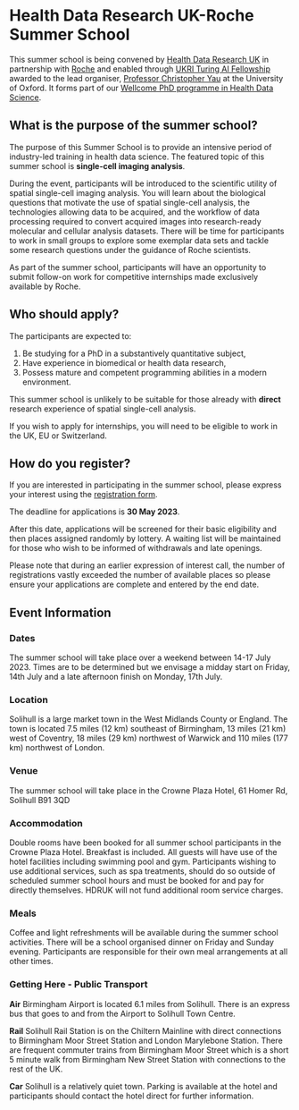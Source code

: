 # Health Data Research UK-Roche Summer School 

This summer school is being convened by [Health Data Research UK](http://www.hdruk.ac.uk) in partnership with [Roche](http://www.roche.com) and enabled through [UKRI Turing AI Fellowship](https://www.gov.uk/government/publications/turing-artificial-intelligence-fellowships/turing-artificial-intelligence-fellowships) awarded to the lead organiser, [Professor Christopher Yau](https://www.wrh.ox.ac.uk/team/christoper-yau) at the University of Oxford. It forms part of our [Wellcome PhD programme in Health Data Science](https://www.hdruk.ac.uk/careers-in-health-data-science/further-education/phd-programme/).

## What is the purpose of the summer school?

The purpose of this Summer School is to provide an intensive period of industry-led training in health data science. The featured topic of this summer school is **single-cell imaging analysis**. 

During the event, participants will be introduced to the scientific utility of spatial single-cell imaging analysis. You will learn about the biological questions that motivate the use of spatial single-cell analysis, the technologies allowing data to be acquired, and the workflow of data processing required to convert acquired images into research-ready molecular and cellular analysis datasets. There will be time for participants to work in small groups to explore some exemplar data sets and tackle some research questions under the guidance of Roche scientists.

As part of the summer school, participants will have an opportunity to submit follow-on work for competitive internships made exclusively available by Roche.

## Who should apply?

The participants are expected to:

1. Be studying for a PhD in a substantively quantitative subject,
2. Have experience in biomedical or health data research,
3. Possess mature and competent programming abilities in a modern environment.

This summer school is unlikely to be suitable for those already with **direct** research experience of spatial single-cell analysis.

If you wish to apply for internships, you will need to be eligible to work in the UK, EU or Switzerland.

## How do you register?

If you are interested in participating in the summer school, please express your interest using the [registration form](https://forms.gle/1TKE4WMYMJ5TL92q9).

The deadline for applications is **30 May 2023**.

After this date, applications will be screened for their basic eligibility and then places assigned randomly by lottery. A waiting list will be maintained for those who wish to be informed of withdrawals and late openings.

Please note that during an earlier expression of interest call, the number of registrations vastly exceeded the number of available places so please ensure your applications are complete and entered by the end date.

## Event Information

### Dates

The summer school will take place over a weekend between 14-17 July 2023. Times are to be determined but we envisage a midday start on Friday, 14th July and a late afternoon finish on Monday, 17th July.

### Location

Solihull is a large market town in the West Midlands County or England. The town is located 7.5 miles (12 km) southeast of Birmingham, 13 miles (21 km) west of Coventry, 18 miles (29 km) northwest of Warwick and 110 miles (177 km) northwest of London.

### Venue

The summer school will take place in the Crowne Plaza Hotel, 61 Homer Rd, Solihull B91 3QD

### Accommodation

Double rooms have been booked for all summer school participants in the Crowne Plaza Hotel. Breakfast is included. All guests will have use of the hotel facilities including swimming pool and gym. Participants wishing to use additional services, such as spa treatments, should do so outside of scheduled summer school hours and must be booked for and pay for directly themselves. HDRUK will not fund additional room service charges.

### Meals

Coffee and light refreshments will be available during the summer school activities. There will be a school organised dinner on Friday and Sunday evening. Participants are responsible for their own meal arrangements at all other times.

### Getting Here - Public Transport 

**Air** Birmingham Airport is located 6.1 miles from Solihull. There is an express bus that goes to and from the Airport to Solihull Town Centre.

**Rail** Solihull Rail Station is on the Chiltern Mainline with direct connections to Birmingham Moor Street Station and London Marylebone Station. There are frequent commuter trains from Birmingham Moor Street which is a short 5 minute walk from Birmingham New Street Station with connections to the rest of the UK.

**Car** Solihull is a relatively quiet town. Parking is available at the hotel and participants should contact the hotel direct for further information.
